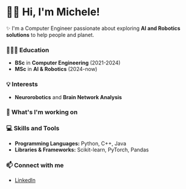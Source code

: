 <!--
**MicheleBrigandi/MicheleBrigandi** is a ✨ _special_ ✨ repository because its `README.md` (this file) appears on your GitHub profile.

Here are some ideas to get you started:

- 🔭 I’m currently working on ...
- 🌱 I’m currently learning ...
- 👯 I’m looking to collaborate on ...
- 🤔 I’m looking for help with ...
- 💬 Ask me about ...
- 📫 How to reach me: ...
- 😄 Pronouns: ...
- ⚡ Fun fact: ...
-->

# 👋🏻 Hi, I'm Michele!
  
✨ I'm a Computer Engineer passionate about exploring **AI and Robotics solutions** to help people and planet.

### 👨🏻‍🎓 Education

- **BSc** in **Computer Engineering** (2021-2024)
- **MSc** in **AI & Robotics** (2024-now)

### 💡 Interests

- **Neurorobotics** and **Brain Network Analysis**

### 🌱 What's I'm working on

### 💻 Skills and Tools

- **Programming Languages:** Python, C++, Java
- **Libraries & Frameworks:** Scikit-learn, PyTorch, Pandas

### 📫 Connect with me

- [LinkedIn](https://www.linkedin.com/in/michele-brigandì)
